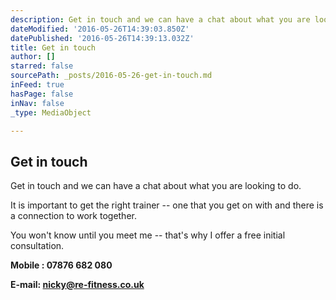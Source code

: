 ```yaml
---
description: Get in touch and we can have a chat about what you are looking to do.
dateModified: '2016-05-26T14:39:03.850Z'
datePublished: '2016-05-26T14:39:13.032Z'
title: Get in touch
author: []
starred: false
sourcePath: _posts/2016-05-26-get-in-touch.md
inFeed: true
hasPage: false
inNav: false
_type: MediaObject

---
```

<article style=""><h1>Get in touch</h1></article>

Get in touch and we can have a chat about what you are looking to do.

It is important to get the right trainer -- one that you get on with and there is a connection to work together.

You won't know until you meet me -- that's why I offer a free initial consultation.

**Mobile : 07876 682 080**

**E-mail: nicky@re-fitness.co.uk**